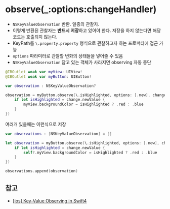 # observe(_:options:changeHandler)

- `NSKeyValueObservation` 반환. 일종의 관찰자.
- 이렇게 반환된 관찰자는 **반드시 저장**하고 있어야 한다. 저장을 하지 않는다면 해당 코드는 호출되지 않는다.
- KeyPath를 `\.property.property` 형식으로 관찰하고자 하는 프로퍼티에 접근 가능
-  `options` 파라미터로 관찰할 변화의 상태들을 넣어줄 수 있음
- `NSKeyValueObservation`  담고 있는 객체가 사라지면 observing 자동 중단

```swift
@IBOutlet weak var myView: UIView!
@IBOutlet weak var myButton: UIButton!

var observation : NSKeyValueObservation?

observation = myButton.observe(\.isHighlighted, options: [.new], changeHandler: { _, change in
    if let isHighlighted = change.newValue {
        myView.backgroundColor = isHighlighted ? .red : .blue
    }
})
```

여러개 있을때는 이런식으로 저장

```swift 
var observations : [NSKeyValueObservation] = []

let observation = myButton.observe(\.isHighlighted, options: [.new], changeHandler: { [weak self] _, change in
    if let isHighlighted = change.newValue {
        self?.myView.backgroundColor = isHighlighted ? .red : .blue
    }
})

observations.append(observation)
```



## 참고

- [[ios\] Key-Value Observing in Swift4](https://baked-corn.tistory.com/126)

